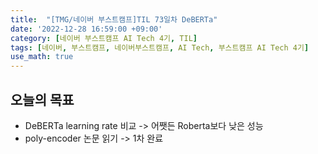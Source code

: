 ```yaml
---
title:  "[TMG/네이버 부스트캠프]TIL 73일차 DeBERTa"
date: '2022-12-28 16:59:00 +09:00'
category: [네이버 부스트캠프 AI Tech 4기, TIL]
tags: [네이버, 부스트캠프, 네이버부스트캠프, AI Tech, 부스트캠프 AI Tech 4기]
use_math: true
---
```


## 오늘의 목표
- DeBERTa learning rate 비교 -> 어쨋든 Roberta보다 낮은 성능
- poly-encoder 논문 읽기 -> 1차 완료
